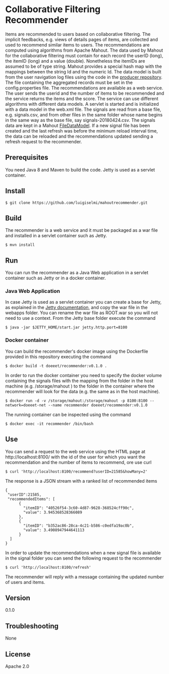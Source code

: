 Collaborative Filtering Recommender
===================================
Items are recommended to users based on collaborative filtering. The implicit feedbacks, e.g. views of details pages of items, 
are collected and used to recommend similar items to users. The recommendations are computed using algorithms from Apache Mahout. 
The data used by Mahout for the collaborative filtering must contain for each record the userID (long), the itemID (long) and a 
value (double). Nonetheless the itemIDs are assumed to be of type string. Mahout provides a special hash map with the mappings 
between the string Id and the numeric Id. The data model is built from the user navigation log files using the code in the 
[producer repository](https://github.com/luigiselmi/mahoutdataproducer). The file containing the aggregated records must be set 
in the config.properties file. The recommendations are available as a web service. The user sends the userid and the number of 
items to be recommended and the service returns the items and the score. The service can use different algorithms with different 
data models. A servlet is started and is initialized with a data model in the web.xml file. The signals are read from a base file, 
e.g. signals.csv, and from other files in the same folder whose name begins in the same way as the base file, say signals-20180424.csv. 
The signals data are kept in a Mahout [FileDataModel](https://mahout.apache.org/docs/0.13.0/api/docs/mahout-mr/org/apache/mahout/cf/taste/impl/model/file/FileDataModel.html).
If a new signal file has been created and the last refresh was before the minimum reload interval time, the data can be reloaded 
and the recommendations updated sending a refresh request to the recommender.

## Prerequisites 
You need Java 8 and Maven to build the code. Jetty is used as a servlet container.

## Install
    
    $ git clone https://github.com/luigiselmi/mahoutrecommender.git

## Build
The recommender is a web service and it must be packaged as a war file and installed in a servlet container such as Jetty.
    
    $ mvn install

## Run
You can run the recommender as a Java Web application in a servlet container such as Jetty or in a docker container.

### Java Web Application
In case Jetty is used as a servlet container you can create a base for Jetty, as explained in the [Jetty documentation](https://www.eclipse.org/jetty/documentation/current/quickstart-running-jetty.html), 
and copy the war file in the webapps folder. You can rename the war file as ROOT.war so you will not need to use a context. 
From the Jetty base folder execute the command

    $ java -jar $JETTY_HOME/start.jar jetty.http.port=8100

### Docker container
You can build the recommender's docker image using the Dockerfile provided in this repository executing the command

    $ docker build -t doeeet/recommender:v0.1.0 .

In order to run the docker container you need to specify the docker volume containing the signals files with the mapping from the folder in 
the host machine (e.g. /storage/mahout ) to the folder in the container where the recommender will look for the data (e.g. the same as in 
the host machine).

    $ docker run -d -v /storage/mahout:/storage/mahout -p 8100:8100 --network=doeeet-net --name recommender doeeet/recommender:v0.1.0

The running container can be inspected using the command

    $ docker exec -it recommender /bin/bash

## Use
You can send a request to the web service using the HTML page at http://localhost:8100/ with the id of the user for which you want the 
recommendation and the number of items to recommend, ore use curl

    $ curl 'http://localhost:8100/recommend?userID=21585&howMany=2'
    
The response is a JSON stream with a ranked list of recommended items 

    {
     "userID":21585,
     "recommendedItems": [
	      {
	        "itemID": "40526f54-3c60-4d87-9628-368524cff90c",
	        "value": 3.945368528366089
	      },
	      {
	        "itemID": "b352ac86-28ca-4c21-b586-c0edfa19ac0b",
	        "value": 3.4908947944641113
	      }
      ]
    }
    
In order to update the recommendations when a new signal file is available in the signal folder you can send the following request to 
the recommender

    $ curl 'http://localhost:8100/refresh'

The recommender will reply with a message containing the updated number of users and items.
 
## Version
0.1.0

## Troubleshooting
None

## License
Apache 2.0
